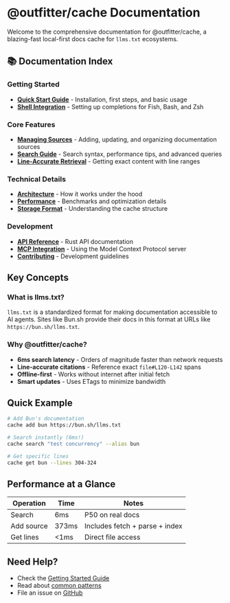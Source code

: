 # @outfitter/cache Documentation

Welcome to the comprehensive documentation for @outfitter/cache, a blazing-fast local-first docs cache for `llms.txt` ecosystems.

## 📚 Documentation Index

### Getting Started
- [**Quick Start Guide**](getting-started.md) - Installation, first steps, and basic usage
- [**Shell Integration**](shell-integration.md) - Setting up completions for Fish, Bash, and Zsh

### Core Features
- [**Managing Sources**](sources.md) - Adding, updating, and organizing documentation sources
- [**Search Guide**](search.md) - Search syntax, performance tips, and advanced queries
- [**Line-Accurate Retrieval**](retrieval.md) - Getting exact content with line ranges

### Technical Details
- [**Architecture**](architecture.md) - How it works under the hood
- [**Performance**](../PERFORMANCE.md) - Benchmarks and optimization details
- [**Storage Format**](storage.md) - Understanding the cache structure

### Development
- [**API Reference**](api.md) - Rust API documentation
- [**MCP Integration**](mcp.md) - Using the Model Context Protocol server
- [**Contributing**](../CONTRIBUTING.md) - Development guidelines

## Key Concepts

### What is llms.txt?
`llms.txt` is a standardized format for making documentation accessible to AI agents. Sites like Bun.sh provide their docs in this format at URLs like `https://bun.sh/llms.txt`.

### Why @outfitter/cache?
- **6ms search latency** - Orders of magnitude faster than network requests
- **Line-accurate citations** - Reference exact `file#L120-L142` spans
- **Offline-first** - Works without internet after initial fetch
- **Smart updates** - Uses ETags to minimize bandwidth

## Quick Example

```bash
# Add Bun's documentation
cache add bun https://bun.sh/llms.txt

# Search instantly (6ms!)
cache search "test concurrency" --alias bun

# Get specific lines
cache get bun --lines 304-324
```

## Performance at a Glance

| Operation | Time | Notes |
|-----------|------|-------|
| Search | 6ms | P50 on real docs |
| Add source | 373ms | Includes fetch + parse + index |
| Get lines | <1ms | Direct file access |

## Need Help?

- Check the [Getting Started Guide](getting-started.md)
- Read about [common patterns](search.md#common-patterns)
- File an issue on [GitHub](https://github.com/outfitter-dev/cache)
